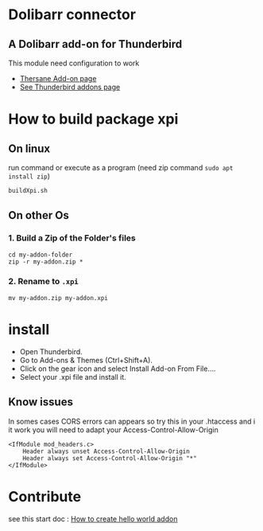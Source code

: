 # Dolibarr connector 

## A Dolibarr add-on for Thunderbird

This module need configuration to work 

- [Thersane Add-on page](https://www.thersane.fr/content/60-plugin-thunderbird-pour-dolibarr)
- [See Thunderbird addons page](https://addons.thunderbird.net/fr/thunderbird/addon/dolibarr-connector/)

# How to build package xpi
## On linux 
run command or execute as a program (need zip command ```sudo apt install zip```)
```bash
buildXpi.sh
```
## On other Os
### 1. Build a Zip of the Folder's files
```
cd my-addon-folder
zip -r my-addon.zip *
```
### 2. Rename to `.xpi`
```
mv my-addon.zip my-addon.xpi
```

# install
- Open Thunderbird.
- Go to Add-ons & Themes (Ctrl+Shift+A).
- Click on the gear icon and select Install Add-on From File….
- Select your .xpi file and install it.

## Know issues
 In somes cases CORS errors can appears so try this in your .htaccess and i it work you will need to adapt your Access-Control-Allow-Origin
```
<IfModule mod_headers.c>
    Header always unset Access-Control-Allow-Origin
    Header always set Access-Control-Allow-Origin "*"
</IfModule>
```

# Contribute
see this start doc : [How to create hello world addon](https://developer.thunderbird.net/add-ons/hello-world-add-on)
